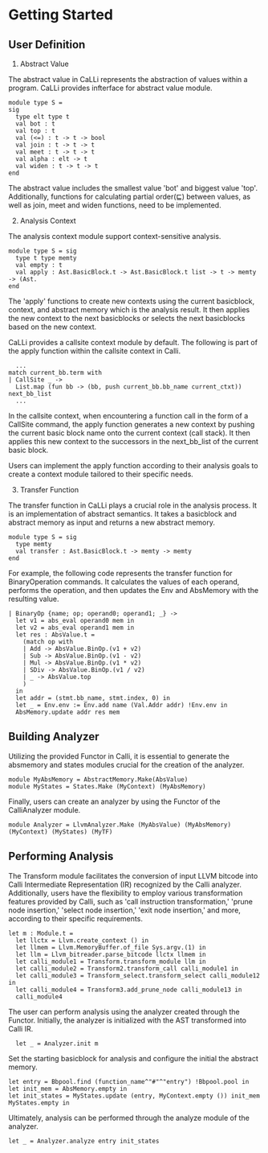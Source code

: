 # Getting Started

## User Definition

1) Abstract Value

The abstract value in CaLLi represents the abstraction of values within a program. CaLLi provides infterface for abstract value module.

```
module type S = 
sig
  type elt type t
  val bot : t
  val top : t
  val (<=) : t -> t -> bool
  val join : t -> t -> t 
  val meet : t -> t -> t
  val alpha : elt -> t 
  val widen : t -> t -> t
end
```

The abstract value includes the smallest value 'bot' and biggest value 'top'. 
Additionally, functions for calculating partial order(⊑) between values, as well as join, meet and widen functions, need to be implemented.


2) Analysis Context

The analysis context module support context-sensitive analysis. 

```
module type S = sig
  type t type memty
  val empty : t
  val apply : Ast.BasicBlock.t -> Ast.BasicBlock.t list -> t -> memty -> (Ast.
end
```

The 'apply' functions to create new contexts using the current basicblock, context, 
and abstract memory which is the analysis result. It then applies the new context 
to the next basicblocks or selects the next basicblocks based on the new context.

CaLLi provides a callsite context module by default. 
The following is part of the apply function within the callsite context in Calli.

```
  ...
match current_bb.term with
| CallSite _ ->
  List.map (fun bb -> (bb, push current_bb.bb_name current_ctxt)) next_bb_list 
  ...     
```

In the callsite context, when encountering a function call in the form of a 
CallSite command, the apply function generates a new context by pushing the 
current basic block name onto the current context (call stack). It then applies
 this new context to the successors in the next_bb_list of the current basic 
 block.

Users can implement the apply function according to their analysis goals to create a context module tailored to their specific needs.


3) Transfer Function

The transfer function in CaLLi plays a crucial role in the analysis process. It is an implementation of abstract semantics. It takes a basicblock and abstract memory as input and returns a new abstract memory.

```
module type S = sig
  type memty
  val transfer : Ast.BasicBlock.t -> memty -> memty
end
```

For example, the following code represents the transfer function for BinaryOperation commands. It calculates the values of each operand, performs the operation, and then updates the Env and AbsMemory with the resulting value.

```
| BinaryOp {name; op; operand0; operand1; _} ->
  let v1 = abs_eval operand0 mem in
  let v2 = abs_eval operand1 mem in
  let res : AbsValue.t = 
    (match op with
    | Add -> AbsValue.BinOp.(v1 + v2)
    | Sub -> AbsValue.BinOp.(v1 - v2)
    | Mul -> AbsValue.BinOp.(v1 * v2)
    | SDiv -> AbsValue.BinOp.(v1 / v2)
    | _ -> AbsValue.top
    )
  in
  let addr = (stmt.bb_name, stmt.index, 0) in
  let _ = Env.env := Env.add name (Val.Addr addr) !Env.env in
  AbsMemory.update addr res mem
```


## Building Analyzer

Utilizing the provided Functor in Calli, it is essential to generate the absmemory 
and states modules crucial for the creation of the analyzer.

```
module MyAbsMemory = AbstractMemory.Make(AbsValue)
module MyStates = States.Make (MyContext) (MyAbsMemory)
```

Finally, users can create an analyzer by using the Functor of the CalliAnalyzer module.

```
module Analyzer = LlvmAnalyzer.Make (MyAbsValue) (MyAbsMemory) (MyContext) (MyStates) (MyTF)
```


## Performing Analysis

The Transform module facilitates the conversion of input LLVM bitcode into Calli 
Intermediate Representation (IR) recognized by the Calli analyzer. Additionally, 
users have the flexibility to employ various transformation features provided by 
Calli, such as 'call instruction transformation,' 'prune node insertion,' 'select 
node insertion,' 'exit node insertion,' and more, according to their specific 
requirements.

```
let m : Module.t = 
  let llctx = Llvm.create_context () in
  let llmem = Llvm.MemoryBuffer.of_file Sys.argv.(1) in
  let llm = Llvm_bitreader.parse_bitcode llctx llmem in
  let calli_module1 = Transform.transform_module llm in  
  let calli_module2 = Transform2.transform_call calli_module1 in  
  let calli_module3 = Transform_select.transform_select calli_module12 in    
  let calli_module4 = Transform3.add_prune_node calli_module13 in    
  calli_module4
```

The user can perform analysis using the analyzer created through the Functor. 
Initially, the analyzer is initialized with the AST transformed into Calli IR.

```
  let _ = Analyzer.init m
```

Set the starting basicblock for analysis and configure the initial the abstract memory.


```
let entry = Bbpool.find (function_name^"#"^"entry") !Bbpool.pool in
let init_mem = AbsMemory.empty in
let init_states = MyStates.update (entry, MyContext.empty ()) init_mem MyStates.empty in
```

Ultimately, analysis can be performed through the analyze module of the analyzer.

```
let _ = Analyzer.analyze entry init_states
```
